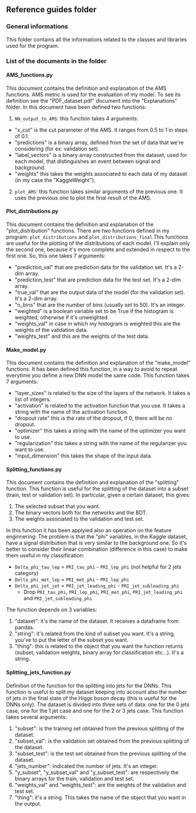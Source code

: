## Reference guides folder
### General informations
This folder contains all the informations related to the classes and libraries used for the program.

### List of the documents in the folder
#### AMS_functions.py

This document contains the definition and explanation of the AMS functions.
AMS metric is used for the evaluation of my model. To see its definition see the "PDF_dataset.pdf" document into the "Explanations" folder.
In this document have been defined two functions:

1) `NN_output_to_AMS`: 
this function takes 4 arguments:
+ "x_cut" is the cut parameter of the AMS. It ranges from 0.5 to 1 in steps of 0.1.
+ "predictions" is a binary array, defined from the set of data that we're considering (for ex: validation set).
+ "label_vectors" is a binary array constructed from the dataset, used for each model, that distinguishes an event between signal and background.
+ "weights" this takes the weights associated to each data of my dataset (in my case the "KaggleWeight").

2) `plot_AMS`: this function takes similar arguments of the previous one. It uses the previous one to plot the final result of the AMS.

#### Plot_distributions.py

This document contains the definition and explanation of the "plot_distribution" functions.
There are two functions defined in my program: `plot_distributions` and `plot_distributions_final`.This functions are useful for the plotting of the distributions of each model. I'll explain only the second one, because it's more complete and extended in respect to the first one. So, this one takes 7 arguments:

+ "prediction_val" that are prediction data for the validation set. It's a 2-dim array.
+ "prediction_test" that are prediction data for the test set. It's a 2-dim array.
+ "true_val" that are the output data of the model (for the validation set). It's a 2-dim array.
+ "n_bins" that are the number of bins (usually set to 50). It's an integer.
+ "weighted" is a boolean variable set to be True if the histogram is weighted, otherwise if it's unweighted.
+ "weights_val" in case in which my histogram is weighted this are the weights of the validation data.
+ "weights_test" and this are the weights of the test data.

#### Make_model.py

This document contains the definition and explanation of the "make_model" functions. It has been defined this function, in a way to avoid to repeat everytime you define a new DNN model the same code. This function takes 7 arguments:

+ "layer_sizes" is related to the size of the layers of the network. It takes a list of integers.
+ "activation" is related to the activation function that you use. It takes a string with the name of the activation function.
+ "dropout rate" this is the rate of the dropout, if 0, there will be no dropout.
+ "optimizer" this takes a string with the name of the optimizer you want to use.
+ "regularization" this takes a string with the name of the regularizer you want to use.
+ "input_dimension" this takes the shape of the input data.

#### Splitting_functions.py

This document contains the definition and explanation of the "splitting" function. This function is useful for the splitting of the dataset into a subset (train, test or validation set). In particular, given a certain dataset, this gives:
1) The selected subset that you want.
2) The binary vectors both for the networks and the BDT.
3) The weights associated to the validation and test set.

In this function it has been applyied also an operation on the feature enginnering:
The problem is that the "phi" variables, in the Kaggle dataset, have a signal distribution that is very similar to the background one. So it's better to consider their linear combination (difference in this case) to make them useful in my classification:
+ `Delta_phi_tau_lep` = `PRI_tau_phi` - `PRI_lep_phi` (not helpful for 2 jets category)
+ `Delta_phi_met_lep` = `PRI_met_phi` - `PRI_lep_phi`
+ `Delta_phi_jet_jet` = `PRI_jet_leading_phi` - `PRI_jet_subleading_phi`
    + Drop `PRI_tau_phi`,  `PRI_lep_phi`, `PRI_met_phi`, `PRI_jet_leading_phi` and `PRI_jet_subleading_phi`

The function depends on 3 variables:
1) "dataset": it's the name of the dataset. It receives a dataframe from pandas.
2) "string": it's related from the kind of subset you want. It's a string, you've to put the letter of the subset you want.
3) "thing": this is related to the object that you want the function returns (subset, validation weights, binary array for classification etc...). It's a string.

#### Splitting_jets_function.py

Definition of the function for the splitting into jets for the DNNs. This function is useful to split my dataset keeping into account also the number of jets in the final state of the Higgs boson decay (this is useful for the DNNs only). The dataset is divided into three sets of data: one for the 0 jets case, one for the 1 jet case and one for the 2 or 3 jets case. This function takes several arguments:
1) "subset": is the training set obtained from the previous splitting of the dataset.
2) "subset_val": is the validation set obtained from the previous splitting of the dataset.
3) "subset_test": is the test set obtained from the previous splitting of the dataset.
4) "jets_number": indicated the number of jets. It's an integer.
5) "y_subset", "y_subset_val" and "y_subset_test": are respectively the binary arrays for the train, validation and test set.
6) "weights_val" and "weights_test": are the weights of the validation and test set.
7) "thing": it's a string. This takes the name of the object that you want in the output. 

